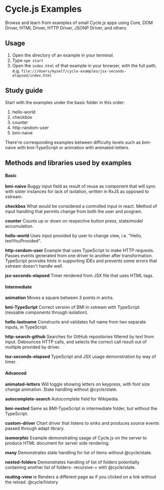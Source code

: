 # Cycle.js Examples

Browse and learn from examples of small Cycle.js apps using Core, DOM Driver, HTML Driver, HTTP Driver, JSONP Driver, and others.

## Usage

1.  Open the directory of an example in your terminal.
2.  Type `npm start`
3.  Open the `index.html` of that example in your browser, with the full path, e.g. `file:///Users/myself/cycle-examples/jsx-seconds-elapsed/index.html`

## Study guide

Start with the examples under the basic folder in this order:

1. hello-world
2. checkbox
3. counter
4. http-random-user
5. bmi-naive

There're corresponding examples between difficulty levels such as bmi-naive with bmi-TypeScript or animation with animated-letters.


## Methods and libraries used by examples

#### Basic

**bmi-naive** Buggy input field as result of reuse as component that will sync with sister instances for lack of isolation, written in RxJS as opposed to xstream.

**checkbox** What would be considered a controlled input in react. Method of input handling that permits change from both the user and program.

**counter** Counts up or down on respective button press, state/model accumulation.

**hello-world** Uses input provided by user to change view, i.e. "Hello, textYouProvided".

**http-random-user** Example that uses TypeScript to make HTTP requests. Passes events generated from one driver to another after transformation. TypeScript provides hints in supporting IDEs and prevents some errors that xstream doesn't handle well.

**jsx-seconds-elapsed** Timer rendered from JSX file that uses HTML tags.

#### Intermediate

**animation** Moves a square between 3 points in archs.

**bmi-TypeScript** Correct version of BMI in xstream with TypeScript (reusable components through isolation).

**hello-lastname** Constructs and validates full name from two separate inputs, in TypeScript.

**http-search-github** Searches for GitHub repositories filtered by text from input. Debounces HTTP calls, and selects the correct call result out of multiple provided by driver.

**tsx-seconds-elapsed** TypeScript and JSX usage demonstration by way of timer.

#### Advanced

**animated-letters** Will toggle showing letters on keypress, with font size change animation. State handling without @cycle/state.

**autocomplete-search**  Autocomplete field for Wikipedia. 

**bmi-nested** Same as BMI-TypeScript in intermediate folder, but without the TypeScript.

**custom-driver** Chart driver that listens to sinks and produces source events passed through adapt library. 

**isomorphic** Example demonstrating usage of Cycle.js on the server to produce HTML document for server side rendering.

**many** Demonstrates state handling for list of items without @cycle/state.

**nested-folders** Demonstrates handling of list of folders potentially containing another list of folders- recursive-+ with @cycle/state.

**routing-view** ie Renders a different page as if you clicked on a link without the reload. @cycle/history
